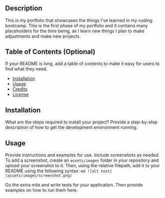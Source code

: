 # <Norgard-Portfolio>
## Description
This is my portfolio that showcases the things I've learned in my coding bootcamp. This is the first phase of my portfolio and it contains many placeholders for the time being, as I learn new things I plan to make adjustments and make new projects.
## Table of Contents (Optional)
If your README is long, add a table of contents to make it easy for users to find what they need.
- [Installation](#installation)
- [Usage](#usage)
- [Credits](#credits)
- [License](#license)
## Installation
What are the steps required to install your project? Provide a step-by-step description of how to get the development environment running.
## Usage
Provide instructions and examples for use. Include screenshots as needed.
To add a screenshot, create an `assets/images` folder in your repository and upload your screenshot to it. Then, using the relative filepath, add it to your README using the following syntax:
    ```md
    ![alt text](assets/images/screenshot.png)
    ```

Go the extra mile and write tests for your application. Then provide examples on how to run them here.
